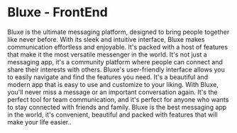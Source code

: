 # Bluxe - FrontEnd
Bluxe is the ultimate messaging platform, designed to bring people together like never before. With its sleek and intuitive interface, Bluxe makes communication effortless and enjoyable. It's packed with a host of features that make it the most versatile messenger in the world. It's not just a messaging app, it's a community platform where people can connect and share their interests with others. Bluxe's user-friendly interface allows you to easily navigate and find the features you need. It's a beautiful and modern app that is easy to use and customize to your liking. With Bluxe, you'll never miss a message or an important conversation again. It's the perfect tool for team communication, and it's perfect for anyone who wants to stay connected with friends and family. Bluxe is the best messaging app in the world, it's convenient, beautiful and packed with features that will make your life easier..
